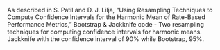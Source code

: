 As described in S. Patil and D. J. Lilja, “Using Resampling Techniques to Compute Confidence Intervals for the Harmonic Mean of Rate-Based Performance Metrics,”
Bootstrap & Jackknife code  - Two resampling techniques for computing confidence intervals for harmonic means.
Jackknife with the confidence interval of 90% while Bootstrap, 95%.
